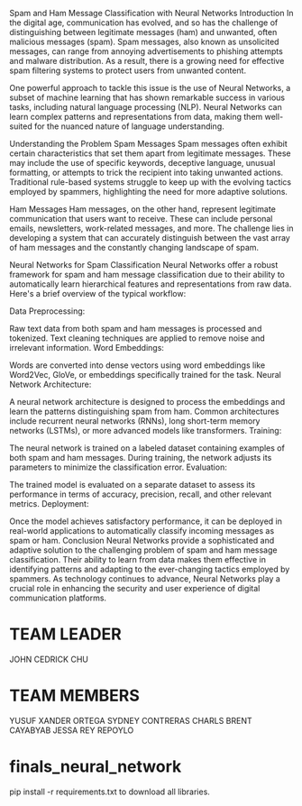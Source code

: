 Spam and Ham Message Classification with Neural Networks
Introduction
In the digital age, communication has evolved, and so has the challenge of distinguishing between legitimate messages (ham) and unwanted, often malicious messages (spam). Spam messages, also known as unsolicited messages, can range from annoying advertisements to phishing attempts and malware distribution. As a result, there is a growing need for effective spam filtering systems to protect users from unwanted content.

One powerful approach to tackle this issue is the use of Neural Networks, a subset of machine learning that has shown remarkable success in various tasks, including natural language processing (NLP). Neural Networks can learn complex patterns and representations from data, making them well-suited for the nuanced nature of language understanding.

Understanding the Problem
Spam Messages
Spam messages often exhibit certain characteristics that set them apart from legitimate messages. These may include the use of specific keywords, deceptive language, unusual formatting, or attempts to trick the recipient into taking unwanted actions. Traditional rule-based systems struggle to keep up with the evolving tactics employed by spammers, highlighting the need for more adaptive solutions.

Ham Messages
Ham messages, on the other hand, represent legitimate communication that users want to receive. These can include personal emails, newsletters, work-related messages, and more. The challenge lies in developing a system that can accurately distinguish between the vast array of ham messages and the constantly changing landscape of spam.

Neural Networks for Spam Classification
Neural Networks offer a robust framework for spam and ham message classification due to their ability to automatically learn hierarchical features and representations from raw data. Here's a brief overview of the typical workflow:

Data Preprocessing:

Raw text data from both spam and ham messages is processed and tokenized.
Text cleaning techniques are applied to remove noise and irrelevant information.
Word Embeddings:

Words are converted into dense vectors using word embeddings like Word2Vec, GloVe, or embeddings specifically trained for the task.
Neural Network Architecture:

A neural network architecture is designed to process the embeddings and learn the patterns distinguishing spam from ham.
Common architectures include recurrent neural networks (RNNs), long short-term memory networks (LSTMs), or more advanced models like transformers.
Training:

The neural network is trained on a labeled dataset containing examples of both spam and ham messages.
During training, the network adjusts its parameters to minimize the classification error.
Evaluation:

The trained model is evaluated on a separate dataset to assess its performance in terms of accuracy, precision, recall, and other relevant metrics.
Deployment:

Once the model achieves satisfactory performance, it can be deployed in real-world applications to automatically classify incoming messages as spam or ham.
Conclusion
Neural Networks provide a sophisticated and adaptive solution to the challenging problem of spam and ham message classification. Their ability to learn from data makes them effective in identifying patterns and adapting to the ever-changing tactics employed by spammers. As technology continues to advance, Neural Networks play a crucial role in enhancing the security and user experience of digital communication platforms.

# TEAM LEADER
JOHN CEDRICK CHU

# TEAM MEMBERS 
YUSUF XANDER ORTEGA 
SYDNEY CONTRERAS
CHARLS BRENT  CAYABYAB
JESSA REY REPOYLO
# finals_neural_network
pip install -r requirements.txt to download all libraries.
